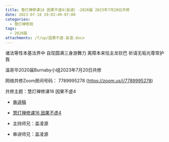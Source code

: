 ```yaml
---
title: 慧灯禅修课16 因果不虚4(妄语）-2020届 2023年7月20日共修
date: 2023-07-18 19:03:49-07:00
categories:
  - 慧灯禅修班
tags:
  - 2020届
attachments: /f/up/因果不虚-妄语.docx
---
```

诸法等性本基法界中 自现圆满三身游舞力
离障本来怙主龙钦巴 祈请无垢光尊常护我

温哥华2020届Burnaby小组2023年7月20日共修

网络共修Zoom房间号码： 7789995278 (<https://zoom.us/j/7789995278>)

共修主题：慧灯禅修课16 因果不虚4
* [串讲稿](/f/up/因果不虚-妄语.docx)
* [慧灯禅修课16 因果不虚4](https://www.fohuifayu.com/index.php/huideng-jiangtang/chanxiuke/zen-03/1752-l16134)

* 主持师兄：盖凌源
* 串讲师兄：盖凌源